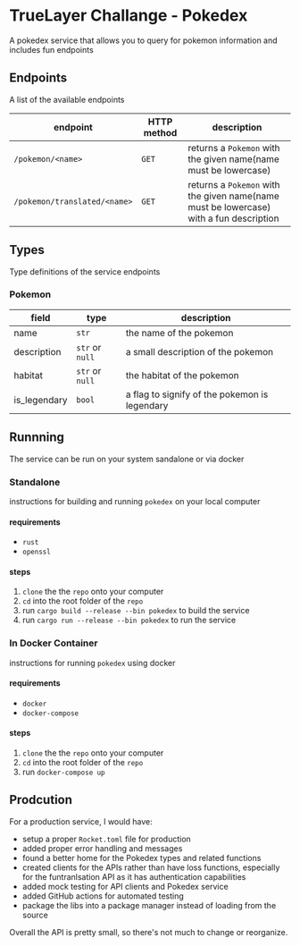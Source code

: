 # TrueLayer Challange - Pokedex

A pokedex service that allows you to query for pokemon information and includes fun endpoints

## Endpoints

A list of the available endpoints

| endpoint                     | HTTP method |                        description                                                     |
|------------------------------|-------------|----------------------------------------------------------------------------------------|
| `/pokemon/<name>`            | `GET`       | returns a `Pokemon` with the given name(name must be lowercase)                        |
| `/pokemon/translated/<name>` | `GET`       | returns a `Pokemon` with the given name(name must be lowercase) with a fun description |


## Types

Type definitions of the service endpoints

### Pokemon

| field        | type            |                 description                   |
|--------------|-----------------|-----------------------------------------------|
| name         | `str`           | the name of the pokemon                       |
| description  | `str` or `null` | a small description of the pokemon            |
| habitat      | `str` or `null` | the habitat of the pokemon                    |
| is_legendary | `bool`          | a flag to signify of the pokemon is legendary |


## Runnning  

The service can be run on your system sandalone or via docker

### Standalone 

instructions for building and running `pokedex` on your local computer

#### requirements

- `rust`
- `openssl`

#### steps
1. `clone` the the `repo` onto your computer
1. `cd` into the root folder of the `repo`
1. run `cargo build --release --bin pokedex` to build the service
1. run `cargo run --release --bin pokedex` to run the service 

### In Docker Container

instructions for running `pokedex` using docker

#### requirements

- `docker`
- `docker-compose`

#### steps

1. `clone` the the `repo` onto your computer
1. `cd` into the root folder of the `repo`
1. run `docker-compose up`

## Prodcution 

For a production service, I would have:
 - setup a proper `Rocket.toml` file for production 
 - added proper error handling and messages
 - found a better home for the Pokedex types and related functions 
 - created clients for the APIs rather than have loss functions, especially for the funtranlsation API as it has authentication capabilities
 - added mock testing for API clients and Pokedex service
 - added GitHub actions for automated testing 
 - package the libs into a package manager instead of loading from the source

Overall the API is pretty small, so there's not much to change or reorganize.